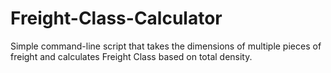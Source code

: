 # Freight-Class-Calculator
Simple command-line script that takes the dimensions of multiple pieces of freight and calculates Freight Class based on total density.
